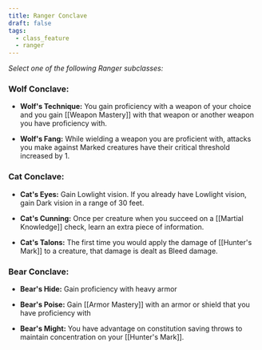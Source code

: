 ```yaml
---
title: Ranger Conclave
draft: false
tags:
  - class_feature
  - ranger
---
```


*Select one of the following Ranger subclasses:*

### Wolf Conclave:

- **Wolf's Technique:** You gain proficiency with a weapon of your choice and you gain [[Weapon Mastery]] with that weapon or another weapon you have proficiency with.

- **Wolf's Fang:** While wielding a weapon you are proficient with, attacks you make against Marked creatures have their critical threshold increased by 1.

### Cat Conclave:

- **Cat's Eyes:** Gain Lowlight vision. If you already have Lowlight vision, gain Dark vision in a range of 30 feet.

- **Cat's Cunning:** Once per creature when you succeed on a [[Martial Knowledge]] check, learn an extra piece of information.

- **Cat's Talons:** The first time you would apply the damage of [[Hunter's Mark]] to a creature, that damage is dealt as Bleed damage.

### Bear Conclave:

- **Bear's Hide:** Gain proficiency with heavy armor

- **Bear's Poise:** Gain [[Armor Mastery]] with an armor or shield that you have proficiency with

- **Bear's Might:** You have advantage on constitution saving throws to maintain concentration on your [[Hunter's Mark]].